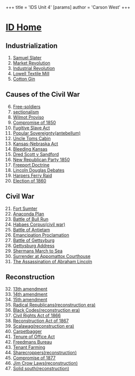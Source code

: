 +++
 title = 'IDS Unit 4'
[params]
	author = 'Carson West'
+++
# [ID Home](./../id-home/)

## Industrialization
1. [Samuel Slater](./../samuel-slater/)
2. [Market Revolution](./../market-revolution/)
3. [Industrial Revolution](./../industrial-revolution/)
4. [Lowell Textile Mill](./../lowell-textile-mill/)
5. [Cotton Gin](./../cotton-gin/)

## Causes of the Civil War
6. [Free-soldiers](./../free-soldiers/)
7.  [sectionalism](./../sectionalism/) 
8. [Wilmot Proviso](./../wilmot-proviso/)
9. [Compromise of 1850](./../compromise-of-1850/)
10. [Fugitive Slave Act](./../fugitive-slave-act/)
11. [Popular Sovereignty(antebellum)](./../popular-sovereignty(antebellum)/)
12. [Uncle Toms Cabin](./../uncle-toms-cabin/)
13. [Kansas-Nebraska Act](./../kansas-nebraska-act/)
14. [Bleeding Kansas](./../bleeding-kansas/)
15. [Dred Scott v Sandford](./../dred-scott-v-sandford/)
16. [New Republican Party 1850](./../new-republican-party-1850/)
17. [Freeport Doctrine](./../freeport-doctrine/)
18. [Lincoln Douglas Debates](./../lincoln-douglas-debates/)
19. [Harpers Ferry Raid](./../harpers-ferry-raid/)
20. [Election of 1860](./../election-of-1860/)

## Civil War
21. [Fort Sumter](./../fort-sumter/)
22. [Anaconda Plan](./../anaconda-plan/)
23. [Battle of Bull Run](./../battle-of-bull-run/)
24. [Habaes Corpus(civil war)](./../habaes-corpus(civil-war)/)
25. [Battle of Antietam](./../battle-of-antietam/)
26. [Emancipation Proclamation](./../emancipation-proclamation/)
27. [Battle of Gettsyburg](./../battle-of-gettsyburg/)
28. [Gettysburg Address](./../gettysburg-address/)
29. [Shermans March to Sea](./../shermans-march-to-sea/)
30. [Surrender at Appomattox Courthouse](./../surrender-at-appomattox-courthouse/)
31. [The Assassination of Abraham Lincoln](./../the-assassination-of-abraham-lincoln/)

## Reconstruction
32. [13th amendment](./../13th-amendment/)
33. [14th amendment](./../14th-amendment/)
34. [15th amendment](./../15th-amendment/)
35. [Radical Republicans(reconstruction era)](./../radical-republicans(reconstruction-era)/)
36. [Black Codes(reconstruction era)](./../black-codes(reconstruction-era)/)
37. [Civil Rights Act of 1866](./../civil-rights-act-of-1866/)
38. [Reconstruction Act of 1867](./../reconstruction-act-of-1867/)
39. [Scalawag(reconstruction era)](./../scalawag(reconstruction-era)/)
40. [Carpetbagger](./../carpetbagger/)
41. [Tenure of Office Act](./../tenure-of-office-act/)
42. [Freedmans Bureau](./../freedmans-bureau/)
43. [Tenant Farming](./../tenant-farming/)
44. [Sharecroppers(reconstruction)](./../sharecroppers(reconstruction)/)
45. [Compromise of 1877](./../compromise-of-1877/)
46. [Jim Crow Laws(reconstruction)](./../jim-crow-laws(reconstruction)/)
47. [Solid south(reconstruction)](./../solid-south(reconstruction)/)